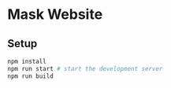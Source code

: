 Mask Website
====

## Setup

```bash
npm install
npm run start # start the development server
npm run build
```
